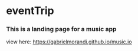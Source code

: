 # eventTrip
### This is a landing page for a music app

view here: https://gabrielmorandi.github.io/music.io